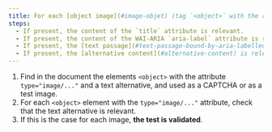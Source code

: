 ```yaml
---
title: For each [object image](#image-objet) (tag `<object>` with the attribute `type="image/..."`) used as a [CAPTCHA](#captcha) or as a [test image](#test-image), having a [text alternative](#text-alternative-image) or an [alternative content](#alternative-content), is this alternative relevant?
steps:
  - If present, the content of the `title` attribute is relevant.
  - If present, the content of the WAI-ARIA `aria-label` attribute is relevant.
  - If present, the [text passage](#text-passage-bound-by-aria-labelledby-or-aria-describedby) associated via the `aria-labelledby` WAI-ARIA attribute is relevant.
  - If present, the [alternative content](#alternative-content) is relevant.
---
```


1. Find in the document the elements `<object>` with the attribute `type="image/..."` and a text alternative, and used as a CAPTCHA or as a test image.
2. For each `<object>` element with the `type="image/..."` attribute, check that the text alternative is relevant.
3. If this is the case for each image, **the test is validated**.

